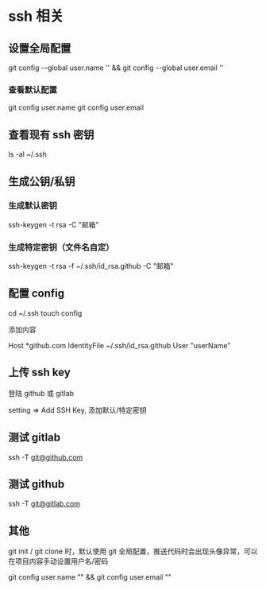 # ssh 相关

## 设置全局配置

git config --global user.name '' && git config --global user.email ''

### 查看默认配置

git config user.name
git config user.email

## 查看现有 ssh 密钥

ls -al ~/.ssh

## 生成公钥/私钥

### 生成默认密钥

ssh-keygen -t rsa -C "邮箱"

### 生成特定密钥（文件名自定）

ssh-keygen -t rsa -f ~/.ssh/id_rsa.github -C "邮箱"

## 配置 config

cd ~/.ssh
touch config

添加内容

Host \*github.com
IdentityFile ~/.ssh/id_rsa.github
User "userName"

## 上传 ssh key

登陆 github 或 gitlab

setting => Add SSH Key, 添加默认/特定密钥

## 测试 gitlab

ssh -T git@github.com

## 测试 github

ssh -T git@gitlab.com

## 其他

git init / git clone 时，默认使用 git 全局配置，推送代码时会出现头像异常，可以在项目内容手动设置用户名/密码

git config user.name "" && git config user.email ""
